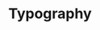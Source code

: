 ---
title: "Typography"
menu:
  docs:
    title: "Typography"
    weight: 10
    parent: "Style"
---